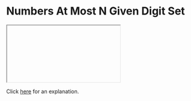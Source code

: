 # Numbers At Most N Given Digit Set 

<iframe></iframe>

Click [here](Explanation.md) for an explanation.

